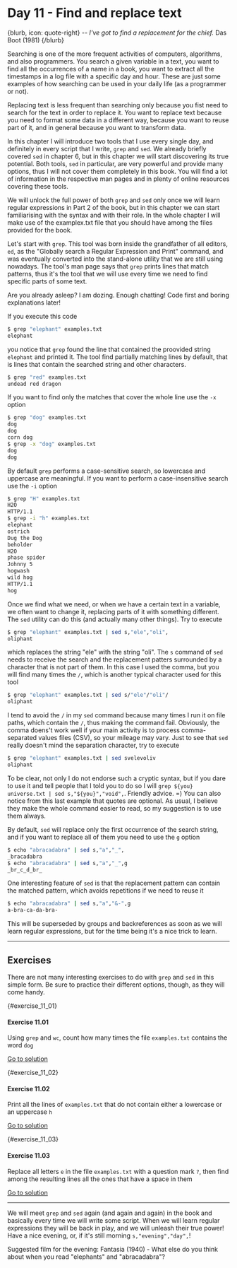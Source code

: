 # Day 11 - Find and replace text

{blurb, icon: quote-right}
-- _I've got to find a replacement for the chief._
Das Boot (1981)
{/blurb}

Searching is one of the more frequent activities of computers, algorithms, and also programmers. You search a given variable in a text, you want to find all the occurrences of a name in a book, you want to extract all the timestamps in a log file with a specific day and hour. These are just some examples of how searching can be used in your daily life (as a programmer or not).

Replacing text is less frequent than searching only because you fist need to search for the text in order to replace it. You want to replace text because you need to format some data in a different way, because you want to reuse part of it, and in general because you want to transform data.

In this chapter I will introduce two tools that I use every single day, and definitely in every script that I write, `grep` and `sed`. We already briefly covered `sed` in chapter 6, but in this chapter we will start discovering its true potential. Both tools, `sed` in particular, are very powerful and provide many options, thus I will not cover them completely in this book. You will find a lot of information in the respective man pages and in plenty of online resources covering these tools.

We will unlock the full power of both `grep` and `sed` only once we will learn regular expressions in Part 2 of the book, but in this chapter we can start familiarising with the syntax and with their role. In the whole chapter I will make use of the examplex.txt file that you should have among the files provided for the book.

Let's start with `grep`. This tool was born inside the grandfather of all editors, `ed`, as the "Globally search a Regular Expression and Print" command, and was eventually converted into the stand-alone utility that we are still using nowadays. The tool's man page says that `grep` prints lines that match patterns, thus it's the tool that we will use every time we need to find specific parts of some text.

Are you already asleep? I am dozing. Enough chatting! Code first and boring explanations later!

If you execute this code

``` sh
$ grep "elephant" examples.txt 
elephant
```

you notice that `grep` found the line that contained the proovided string `elephant` and printed it. The tool find partially matching lines by default, that is lines that contain the searched string and other characters.

``` sh
$ grep "red" examples.txt 
undead red dragon
```

If you want to find only the matches that cover the whole line use the `-x` option

``` sh
$ grep "dog" examples.txt 
dog
dog
corn dog
$ grep -x "dog" examples.txt 
dog
dog
```

By default `grep` performs a case-sensitive search, so lowercase and uppercase are meaningful. If you want to perform a case-insensitive search use the `-i` option

``` sh
$ grep "H" examples.txt 
H2O
HTTP/1.1
$ grep -i "h" examples.txt 
elephant
ostrich
Dug the Dog
beholder
H2O
phase spider
Johnny 5
hogwash
wild hog
HTTP/1.1
hog
```

Once we find what we need, or when we have a certain text in a variable, we often want to change it, replacing parts of it with something different. The `sed` utility can do this (and actually many other things). Try to execute

``` sh
$ grep "elephant" examples.txt | sed s,"ele","oli",
oliphant
```

which replaces the string "ele" with the string "oli". The `s` command of `sed` needs to receive the search and the replacement patters surrounded by a character that is not part of them. In this case I used the comma, but you will find many times the `/`, which is another typical character used for this tool

``` sh
$ grep "elephant" examples.txt | sed s/"ele"/"oli"/
oliphant
```

I tend to avoid the `/` in my `sed` command because many times I run it on file paths, which contain the `/`, thus making the command fail. Obviously, the comma doens't work well if your main activity is to process comma-separated values files (CSV), so your mileage may vary. Just to see that `sed` really doesn't mind the separation character, try to execute

``` sh
$ grep "elephant" examples.txt | sed svelevoliv
oliphant
```

To be clear, not only I do not endorse such a cryptic syntax, but if you dare to use it and tell people that I told you to do so I will `grep ${you} universe.txt | sed s,"${you}","void",`. Friendly advice. =) You can also notice from this last example that quotes are optional. As usual, I believe they make the whole command easier to read, so my suggestion is to use them always.

By default, `sed` will replace only the first occurrence of the search string, and if you want to replace all of them you need to use the `g` option

``` sh
$ echo "abracadabra" | sed s,"a","_",
_bracadabra
$ echo "abracadabra" | sed s,"a","_",g
_br_c_d_br_
```

One interesting feature of `sed` is that the replacement pattern can contain the matched pattern, which avoids repetitions if we need to reuse it

``` sh
$ echo "abracadabra" | sed s,"a","&-",g
a-bra-ca-da-bra-
```

This will be superseded by groups and backreferences as soon as we will learn regular expressions, but for the time being it's a nice trick to learn.

* * *

## Exercises

There are not many interesting exercises to do with `grep` and `sed` in this simple form. Be sure to practice their different options, though, as they will come handy.


{#exercise_11_01}
#### Exercise 11.01
Using `grep` and `wc`, count how many times the file `examples.txt` contains the word `dog`

[Go to solution](#solution_11_01)

{#exercise_11_02}
#### Exercise 11.02
Print all the lines of `examples.txt` that do not contain either a lowercase or an uppercase `h`

[Go to solution](#solution_11_02)

{#exercise_11_03}
#### Exercise 11.03
Replace all letters `e` in the file `examples.txt` with a question mark `?`, then find among the resulting lines all the ones that have a space in them

[Go to solution](#solution_11_03)


* * *

We will meet `grep` and `sed` again (and again and again) in the book and basically every time we will write some script. When we will learn regular expressions they will be back in play, and we will unleash their true power! Have a nice evening, or, if it's still morning `s,"evening","day",`!

Suggested film for the evening: Fantasia (1940) - What else do you think about when you read "elephants" and "abracadabra"?

